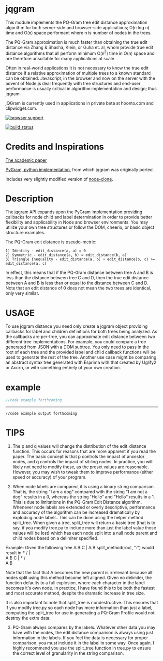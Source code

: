 # jqgram

This module implements the PQ-Gram tree edit distance approximation algorithm for both server-side and browser-side applications; O(n log n) time and O(n) space performant where n is number of nodes in the trees.

The PQ-Gram approximation is much faster than obtaining the true edit distance via Zhang & Shasha, Klein, or Guha et. al, whom provide true edit distance algorithms that all perform minimum O(n<sup>2</sup>) time in O(n) space and are therefore unsuitable for many applications at scale.

Often in real-world applications it is not necessary to know the true edit distance if a relative approximation of multiple trees to a known standard can be obtained.  Javascript, in the browser and now on the server with the advent of Node.js deal frequently with tree structures and end-user performance is usually critical in algorithm implementation and design; thus jqgram.

jQGram is currently used in applications in private beta at hoonto.com and clipwidget.com. 

[![browser support](http://ci.testling.com/hoonto/jqgram.png)](http://ci.testling.com/hoonto/jqgram)

[![build status](https://secure.travis-ci.org/hoonto/jqgram.png)](http://travis-ci.org/hoonto/jqgram)


# Credits and Inspirations

[The academic paper](http://www.vldb2005.org/program/paper/wed/p301-augsten.pdf)

[PyGram, python implementation](https://github.com/Sycondaman/PyGram), from which jqgram was originally ported.

Includes very slightly modified version of [node-clone](https://github.com/pvorb/node-clone). 

Description
===========

The jqgram API expands upon the PyGram implementation providing callbacks for node child and label determination in order to provide better flexibility and applicability in Node and browser environments.  You may utilize your own tree structures or follow the DOM, cheerio, or basic object structure examples.

The PQ-Gram edit distance is pseudo-metric:

    1) Identity - edit_distance(a, a) = 0
    2) Symmetric - edit_distance(a, b) = edit_distance(b, a) 
    3) Triangle Inequality - edit_distance(a, b) + edit_distance(b, c) >= edit_distance(a, c)
    
In effect, this means that if the PQ-Gram distance between tree A and B is less than the distance between tree C and D, then the true edit distance between A and B is less than or equal to the distance between C and D. Note that an edit distance of 0 does not mean the two trees are identical, only very similar.

USAGE
=====

To use jqgram distance you need only create a jqgram object providing callbacks for label and children definitions for both trees being analyzed.  As the callbacks are per-tree, you can approximate edit distance between two different tree implementations.  For example, you could compare a tree generated from JSON with a DOM subtree.  You only need to pass in the root of each tree and the provided label and child callback functions will be used to generate the rest of the tree.  Another use case might be comparing an abstract syntax tree generated with Esprima with that created by Uglify2 or Acorn, or with something entirely of your own creation.

# example

``` js
//code example forthcoming
```

***

```
//code example output forthcoming
```



TIPS
====

1)  The p and q values will change the distribution of the edit_distance function. This occurs for reasons that are more apparent if you read the paper. The basic concept is that p controls the impact of ancestor nodes, and q controls the impact of sibling nodes. In practice, you will likely not need to modify these, as the preset values are reasonable. However, you may wish to tweak them to improve performance (either speed or accuracy) of your program.

2)  When node labels are compared, it is using a binary string comparison. That is, the string "I am a dog" compared with the string "I am not a dog" results in a 0, whereas the string "Hello" and "Hello" results in a 1. This is due to limitations in the PQ-Gram Edit Distance algorithm. Whenever node labels are extended or overly descriptive, performance and accuracy of the algorithm can be increased dramatically by exploding node labels. This can be done using the helper method split_tree. When given a tree, split_tree will return a basic tree (that is to say, if you modify tree.py to include more than just the label value those values will be lost) which has each node split into a null node parent and child nodes based on a delimiter specified.

Example:
Given the following tree
    A:B:C
      |
     A:B
split_method(root, ":") would result in
          *
        / | \
       A  B  C
       |
       *
      / \
     A   B
     
Note that the fact that A becomes the new parent is irrelevant because all nodes split using this method become left aligned. Given no delimiter, the function defaults to a full explosion, where each character in the label becomes it's own node. In practice, I have found this to be both the fastest and most accurate method, despite the dramatic increase in tree size.

It is also important to note that split_tree is nondestructive. This ensures that if you modify tree.py so each node has more information than just a label, computing the split_tree for use in generating a PQ-Gram Profile would not destroy the extra data.

3) PQ-Gram always compares by the labels. Whatever other data you may have with the nodes, the edit distance comparison is always using just information in the labels. If you feel the data is necessary for proper comparison, you must include it in the label in some way. Once again, I highly recommend you use the split_tree function in tree.py to ensure the correct level of granularity in the string comparison.

